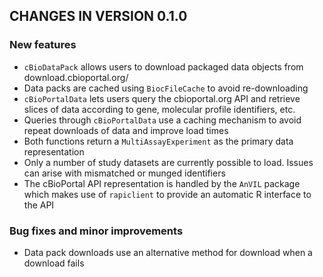 ## CHANGES IN VERSION 0.1.0

### New features

* `cBioDataPack` allows users to download packaged data objects from
download.cbioportal.org/
* Data packs are cached using `BiocFileCache` to avoid re-downloading
* `cBioPortalData` lets users query the cbioportal.org API and retrieve slices
of data according to gene, molecular profile identifiers, etc.
* Queries through `cBioPortalData` use a caching mechanism to avoid repeat
downloads of data and improve load times
* Both functions return a `MultiAssayExperiment` as the primary data
representation
* Only a number of study datasets are currently possible to load. Issues
can arise with mismatched or munged identifiers
* The cBioPortal API representation is handled by the `AnVIL` package
which makes use of `rapiclient` to provide an automatic R interface to the API

### Bug fixes and minor improvements

* Data pack downloads use an alternative method for download when a download
fails
